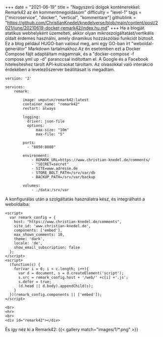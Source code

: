 +++
date = "2021-06-19"
title = "Nagyszerű dolgok konténerekkel: Remark42 az én kommentmegoldásom"
difficulty = "level-1"
tags = ["microservice", "docker", "vertical", "kommentare"]
githublink = "https://github.com/ChristianKnedel/knedelverse/blob/main/content/post/2021/june/20210619-docker-remark42/index.hu.md"
+++
Ha a blogját statikus webhelyként üzemelteti, akkor olyan mikroszolgáltatást/vertikális oldalt érdemes használni, amely dinamikus hozzászólási funkciót biztosít. Ez a blog például HUGO-ban valósul meg, ami egy GO-ban írt "weboldal-generátor" Markdown tartalmakhoz.Az én esetemben ezt a Docker Compose fájlt adaptáltam magamnak, és a "docker-compose -f compose.yml up -d" paranccsal indítottam el. A Google és a Facebook hitelesítéshez tárolt API-kulcsokat tároltam. Az olvasókkal való interakció érdekében a levelezőszerver beállításait is megadtam.
```
version: '2'

services:
    remark:

        image: umputun/remark42:latest
        container_name: "remark42"
        restart: always

        logging:
          driver: json-file
          options:
              max-size: "10m"
              max-file: "5"

        ports:
          - "8050:8080"   

        environment:
            - REMARK_URL=https://www.christian-knedel.de/comments/ 
            - "SECRET=secret"          
            - SITE=www.adresse.de 
            - STORE_BOLT_PATH=/srv/var/db
            - BACKUP_PATH=/srv/var/backup

        volumes:
            - ./data:/srv/var

```
A konfigurálás után a szolgáltatás használatra kész, és integrálható a weboldalba:
```
<script>
  var remark_config = {
    host: "https://www.christian-knedel.de/comments", 
    site_id: 'www.christian-knedel.de',
    components: ['embed'], 
    max_shown_comments: 10,
    theme: 'dark',
    locale: 'de',
    show_email_subscription: false
  };
</script>
<script>
  (function(c) {
    for(var i = 0; i < c.length; i++){
      var d = document, s = d.createElement('script');
      s.src = remark_config.host + '/web/' +c[i] +'.js';
      s.defer = true;
      (d.head || d.body).appendChild(s);
    }
  })(remark_config.components || ['embed']);
</script>

<br>
<hr>
<br>
<div id="remark42"></div>

```
És így néz ki a Remark42:
{{< gallery match="images/1/*.png" >}}
